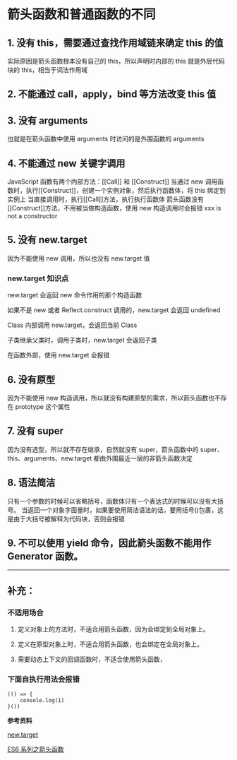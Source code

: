 # 箭头函数和普通函数的不同

## 1. 没有 this，需要通过查找作用域链来确定 this 的值

实际原因是箭头函数根本没有自己的 this，所以声明时内部的 this 就是外层代码块的 this，相当于词法作用域

## 2. 不能通过 call，apply，bind 等方法改变 this 值

## 3. 没有 arguments

也就是在箭头函数中使用 arguments 时访问的是外围函数的 arguments

## 4. 不能通过 new 关键字调用

JavaScript 函数有两个内部方法：[[Call]] 和 [[Construct]]
当通过 new 调用函数时，执行[[Construct]]，创建一个实例对象，然后执行函数体，将 this 绑定到实例上
当直接调用时，执行[[Call]]方法，执行执行函数体
箭头函数没有[[Construct]]方法，不用被当做构造函数，使用 new 构造调用时会报错 xxx is not a constructor

## 5. 没有 new.target

因为不能使用 new 调用，所以也没有 new.target 值

### new.target 知识点

new.target 会返回 new 命令作用的那个构造函数

如果不是 new 或者 Reflect.construct 调用的，new.target 会返回 undefined

Class 内部调用 new.target，会返回当前 Class

子类继承父类时，调用子类时，new.target 会返回子类

在函数外部，使用 new.target 会报错

## 6. 没有原型

因为不能使用 new 构造调用，所以就没有构建原型的需求，所以箭头函数也不存在 prototype 这个属性

## 7. 没有 super

因为没有选型，所以就不存在继承，自然就没有 super，箭头函数中的 super、this、arguments、new.target 都由外围最近一层的非箭头函数决定

## 8. 语法简洁

只有一个参数的时候可以省略括号，函数体只有一个表达式的时候可以没有大括号。
当返回一个对象字面量时，如果要使用简洁语法的话，要用括号()包裹，这是由于大括号被解释为代码块，否则会报错

## 9. 不可以使用 yield 命令，因此箭头函数不能用作 Generator 函数。

---

## 补充：

### 不适用场合

1. 定义对象上的方法时，不适合用箭头函数，因为会绑定到全局对象上。

2. 定义在原型对象上时，不适合用箭头函数，也会绑定在全局对象上。

3. 需要动态上下文的回调函数时，不适合使用箭头函数，

### 下面自执行用法会报错

```
(() => {
    console.log(1)
}())
```

**参考资料**

[new.target](https://es6.ruanyifeng.com/#docs/class#new-target-%E5%B1%9E%E6%80%A7)

[ES6 系列之箭头函数](https://juejin.im/post/5b14d0b4f265da6e60393680)
